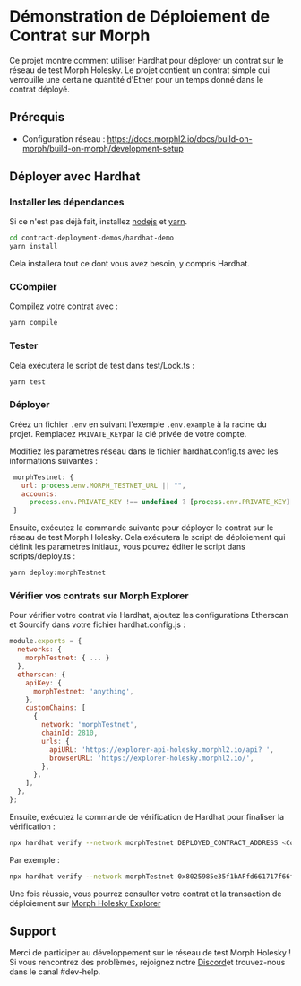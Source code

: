 # Démonstration de Déploiement de Contrat sur Morph
Ce projet montre comment utiliser Hardhat pour déployer un contrat sur le réseau de test Morph Holesky. Le projet contient un contrat simple qui verrouille une certaine quantité d'Ether pour un temps donné dans le contrat déployé.

## Prérequis

- Configuration réseau : https://docs.morphl2.io/docs/build-on-morph/build-on-morph/development-setup

## Déployer avec Hardhat

### Installer les dépendances

Si ce n'est pas déjà fait, installez [nodejs](https://nodejs.org/en/download/) et [yarn](https://classic.yarnpkg.com/lang/en/docs/install).

```bash
cd contract-deployment-demos/hardhat-demo
yarn install
```
Cela installera tout ce dont vous avez besoin, y compris Hardhat.


### CCompiler

Compilez votre contrat avec :

```bash
yarn compile
```

### Tester

Cela exécutera le script de test dans test/Lock.ts :

```bash
yarn test
```

### Déployer

 Créez un fichier `.env` en suivant l'exemple `.env.example` à la racine du projet. Remplacez `PRIVATE_KEY`par la clé privée de votre compte.

Modifiez les paramètres réseau dans le fichier hardhat.config.ts avec les informations suivantes :

   ```javascript
    morphTestnet: {
      url: process.env.MORPH_TESTNET_URL || "",
      accounts:
        process.env.PRIVATE_KEY !== undefined ? [process.env.PRIVATE_KEY] : [],
    }
   ```
Ensuite, exécutez la commande suivante pour déployer le contrat sur le réseau de test Morph Holesky. Cela exécutera le script de déploiement qui définit les paramètres initiaux, vous pouvez éditer le script dans scripts/deploy.ts :
```bash
yarn deploy:morphTestnet
```

### Vérifier vos contrats sur Morph Explorer

Pour vérifier votre contrat via Hardhat, ajoutez les configurations Etherscan et Sourcify dans votre fichier hardhat.config.js :

```javascript
module.exports = {
  networks: {
    morphTestnet: { ... }
  },
  etherscan: {
    apiKey: {
      morphTestnet: 'anything',
    },
    customChains: [
      {
        network: 'morphTestnet',
        chainId: 2810,
        urls: {
          apiURL: 'https://explorer-api-holesky.morphl2.io/api? ',
          browserURL: 'https://explorer-holesky.morphl2.io/',
        },
      },
    ],
  },
};
```
Ensuite, exécutez la commande de vérification de Hardhat pour finaliser la vérification :

```bash
npx hardhat verify --network morphTestnet DEPLOYED_CONTRACT_ADDRESS <ConstructorParameter>
```

Par exemple :

```bash
npx hardhat verify --network morphTestnet 0x8025985e35f1bAFfd661717f66fC5a434417448E '0.00001'
```


Une fois réussie, vous pourrez consulter votre contrat et la transaction de déploiement sur [Morph Holesky Explorer](https://explorer-holesky.morphl2.io)
   

## Support

Merci de participer au développement sur le réseau de test Morph Holesky ! Si vous rencontrez des problèmes, rejoignez notre [Discord](https://discord.com/invite/5SmG4yhzVZ)et trouvez-nous dans le canal #dev-help.